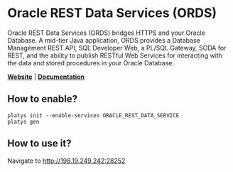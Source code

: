 # Oracle REST Data Services (ORDS)

Oracle REST Data Services (ORDS) bridges HTTPS and your Oracle Database. A mid-tier Java application, ORDS provides a Database Management REST API, SQL Developer Web, a PL/SQL Gateway, SODA for REST, and the ability to publish RESTful Web Services for interacting with the data and stored procedures in your Oracle Database. 

**[Website](https://www.oracle.com/database/technologies/appdev/rest.html)** | **[Documentation](https://docs.oracle.com/en/database/oracle/oracle-rest-data-services/)** 

## How to enable?

```
platys init --enable-services ORACLE_REST_DATA_SERVICE
platys gen
```

## How to use it?

Navigate to <http://198.19.249.242:28252>
